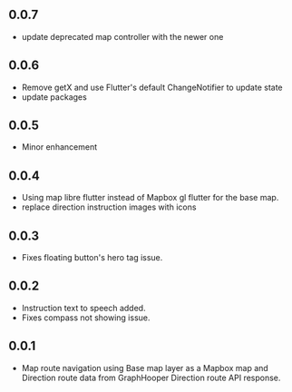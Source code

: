 ## 0.0.7
* update deprecated map controller with the newer one

## 0.0.6
* Remove getX and use Flutter's default ChangeNotifier to update state
* update packages

## 0.0.5
* Minor enhancement
  
## 0.0.4
* Using map libre flutter instead of Mapbox gl flutter for the base map.
* replace direction instruction images with icons
  
## 0.0.3
* Fixes floating button's hero tag issue.
  
## 0.0.2
* Instruction text to speech added.
* Fixes compass not showing issue.

## 0.0.1
* Map route navigation using Base map layer as a Mapbox map and Direction route data from GraphHooper Direction route API response.


